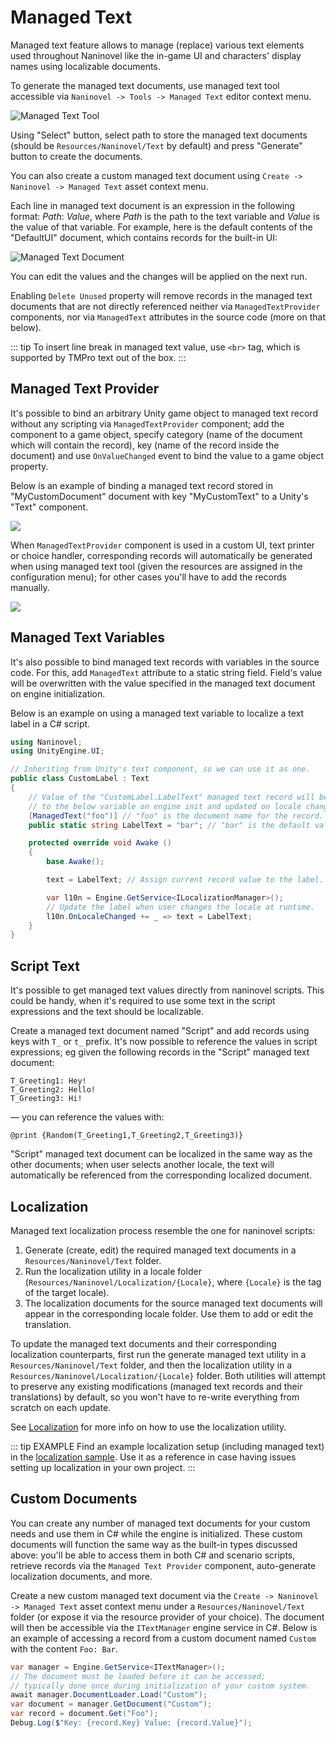 # Managed Text

Managed text feature allows to manage (replace) various text elements used throughout Naninovel like the in-game UI and characters' display names using localizable documents.

To generate the managed text documents, use managed text tool accessible via `Naninovel -> Tools -> Managed Text` editor context menu.

![Managed Text Tool](https://i.gyazo.com/200680de85848f04a2eb51b063295c51.png)

Using "Select" button, select path to store the managed text documents (should be `Resources/Naninovel/Text` by default) and press "Generate" button to create the documents.

You can also create a custom managed text document using `Create -> Naninovel -> Managed Text` asset context menu.

Each line in managed text document is an expression in the following format: *Path*: *Value*, where *Path* is the path to the text variable and *Value* is the value of that variable. For example, here is the default contents of the "DefaultUI" document, which contains records for the built-in UI:

![Managed Text Document](https://i.gyazo.com/ce57c700b77818f87aabb722f2f42b78.png)

You can edit the values and the changes will be applied on the next run.

Enabling `Delete Unused` property will remove records in the managed text documents that are not directly referenced neither via `ManagedTextProvider` components, nor via `ManagedText` attributes in the source code (more on that below).

::: tip
To insert line break in managed text value, use `<br>` tag, which is supported by TMPro text out of the box.
:::

## Managed Text Provider

It's possible to bind an arbitrary Unity game object to managed text record without any scripting via `ManagedTextProvider` component; add the component to a game object, specify category (name of the document which will contain the record), key (name of the record inside the document) and use `OnValueChanged` event to bind the value to a game object property.

Below is an example of binding a managed text record stored in "MyCustomDocument" document with key "MyCustomText" to a Unity's "Text" component.

![](https://i.gyazo.com/f47a997052674341aa3133deeea1f1cf.png)

When `ManagedTextProvider` component is used in a custom UI, text printer or choice handler, corresponding records will automatically be generated when using managed text tool (given the resources are assigned in the configuration menu); for other cases you'll have to add the records manually.

![](https://i.gyazo.com/cc2ad398d1ad716cca437913553eb09c.png)

## Managed Text Variables

It's also possible to bind managed text records with variables in the source code. For this, add `ManagedText` attribute to a static string field. Field's value will be overwritten with the value specified in the managed text document on engine initialization.

Below is an example on using a managed text variable to localize a text label in a C# script.

```csharp
using Naninovel;
using UnityEngine.UI;

// Inheriting from Unity's text component, so we can use it as one.
public class CustomLabel : Text
{
    // Value of the "CustomLabel.LabelText" managed text record will be assigned
    // to the below variable on engine init and updated on locale changes.
    [ManagedText("foo")] // "foo" is the document name for the record.
    public static string LabelText = "bar"; // "bar" is the default value.

    protected override void Awake ()
    {
        base.Awake();

        text = LabelText; // Assign current record value to the label.

        var l10n = Engine.GetService<ILocalizationManager>();
        // Update the label when user changes the locale at runtime.
        l10n.OnLocaleChanged += _ => text = LabelText;
    }
}
```

## Script Text

It's possible to get managed text values directly from naninovel scripts. This could be handy, when it's required to use some text in the script expressions and the text should be localizable.

Create a managed text document named "Script" and add records using keys with `T_` or `t_` prefix. It's now possible to reference the values in script expressions; eg given the following records in the "Script" managed text document:

```
T_Greeting1: Hey!
T_Greeting2: Hello!
T_Greeting3: Hi!
```

— you can reference the values with:

```nani
@print {Random(T_Greeting1,T_Greeting2,T_Greeting3)}
```

"Script" managed text document can be localized in the same way as the other documents; when user selects another locale, the text will automatically be referenced from the corresponding localized document.

## Localization

Managed text localization process resemble the one for naninovel scripts:

1. Generate (create, edit) the required managed text documents in a `Resources/Naninovel/Text` folder.
2. Run the localization utility in a locale folder (`Resources/Naninovel/Localization/{Locale}`, where `{Locale}` is the tag of the target locale).
3. The localization documents for the source managed text documents will appear in the corresponding locale folder. Use them to add or edit the translation.

To update the managed text documents and their corresponding localization counterparts, first run the generate managed text utility in a `Resources/Naninovel/Text` folder, and then the localization utility in a `Resources/Naninovel/Localization/{Locale}` folder. Both utilities will attempt to preserve any existing modifications (managed text records and their translations) by default, so you won't have to re-write everything from scratch on each update.

See [Localization](/guide/localization) for more info on how to use the localization utility.

::: tip EXAMPLE
Find an example localization setup (including managed text) in the [localization sample](/guide/samples#localization). Use it as a reference in case having issues setting up localization in your own project.
:::

## Custom Documents

You can create any number of managed text documents for your custom needs and use them in C# while the engine is initialized. These custom documents will function the same way as the built-in types discussed above: you'll be able to access them in both C# and scenario scripts, retrieve records via the `Managed Text Provider` component, auto-generate localization documents, and more.

Create a new custom managed text document via the `Create -> Naninovel -> Managed Text` asset context menu under a `Resources/Naninovel/Text` folder (or expose it via the resource provider of your choice). The document will then be accessible via the `ITextManager` engine service in C#. Below is an example of accessing a record from a custom document named `Custom` with the content `Foo: Bar`.

```cs
var manager = Engine.GetService<ITextManager>();
// The document must be loaded before it can be accessed;
// typically done once during initialization of your custom system.
await manager.DocumentLoader.Load("Custom");
var document = manager.GetDocument("Custom");
var record = document.Get("Foo");
Debug.Log($"Key: {record.Key} Value: {record.Value}");
```
